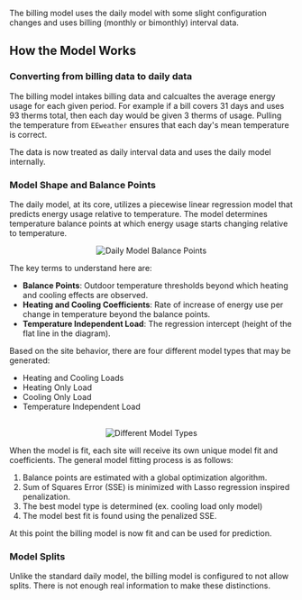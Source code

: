 The billing model uses the daily model with some slight configuration changes and uses billing (monthly or bimonthly) interval data.

## How the Model Works

### Converting from billing data to daily data

The billing model intakes billing data and calcualtes the average energy usage for each given period. For example if a bill covers 31 days and uses 93 therms total, then each day would be given 3 therms of usage. Pulling the temperature from `EEweather` ensures that each day's mean temperature is correct.

The data is now treated as daily interval data and uses the daily model internally.

### Model Shape and Balance Points

The daily model, at its core, utilizes a piecewise linear regression model that predicts energy usage relative to temperature. The model determines temperature balance points at which energy usage starts changing relative to temperature.

<div style="text-align: center">
    <img src="../../images/eemeter/daily_billing/daily_model_balance_points.png" alt="Daily Model Balance Points">
</div>

The key terms to understand here are:

- **Balance Points**: Outdoor temperature thresholds beyond which heating and cooling effects are observed.
- **Heating and Cooling Coefficients**: Rate of increase of energy use per change in temperature beyond the balance points.
- **Temperature Independent Load**: The regression intercept (height of the flat line in the diagram).

Based on the site behavior, there are four different model types that may be generated:
- Heating and Cooling Loads
- Heating Only Load
- Cooling Only Load
- Temperature Independent Load

<div style="text-align: center; margin-top: 30px">
    <img src="../../images/eemeter/daily_billing/heating_cooling_load.png" alt="Different Model Types">
</div>

When the model is fit, each site will receive its own unique model fit and coefficients. The general model fitting process is as follows:

1. Balance points are estimated with a global optimization algorithm.
2. Sum of Squares Error (SSE) is minimized with Lasso regression inspired penalization.
3. The best model type is determined (ex. cooling load only model)
4. The model best fit is found using the penalized SSE.

At this point the billing model is now fit and can be used for prediction.

### Model Splits

Unlike the standard daily model, the billing model is configured to not allow splits. There is not enough real information to make these distinctions.